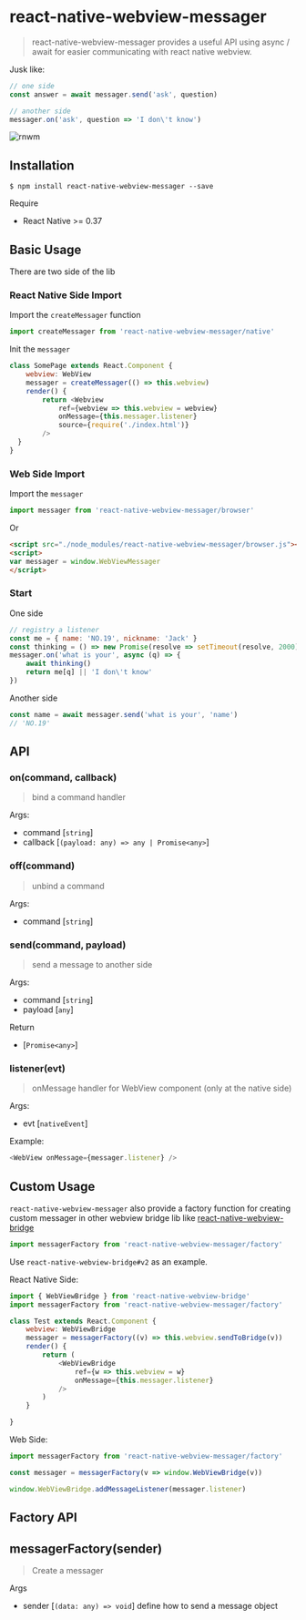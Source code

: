 # react-native-webview-messager

> react-native-webview-messager provides a useful API using async / await for easier communicating with react native webview. 

Jusk like:

``` javascript
// one side
const answer = await messager.send('ask', question) 

// another side
messager.on('ask', question => 'I don\'t know')
```

![rnwm](https://cloud.githubusercontent.com/assets/5719833/20641896/1fb6431c-b43d-11e6-83ec-3fe78e49220f.gif)

## Installation

```
$ npm install react-native-webview-messager --save
```

Require

- React Native >= 0.37

## Basic Usage

There are two side of the lib

### React Native Side Import

Import the `createMessager` function

``` javascript
import createMessager from 'react-native-webview-messager/native'
```

Init the `messager`

``` javascript
class SomePage extends React.Component {
    webview: WebView
    messager = createMessager(() => this.webview)
    render() {
        return <Webview
            ref={webview => this.webview = webview}
            onMessage={this.messager.listener}
            source={require('./index.html')}
        />	
  }
}

```

### Web Side Import 

Import the `messager`

``` javascript
import messager from 'react-native-webview-messager/browser'
```

Or 

``` html
<script src="./node_modules/react-native-webview-messager/browser.js"></script>
<script>
var messager = window.WebViewMessager
</script>
```


### Start

One side

``` javascript
// registry a listener
const me = { name: 'NO.19', nickname: 'Jack' }
const thinking = () => new Promise(resolve => setTimeout(resolve, 2000))
messager.on('what is your', async (q) => {
    await thinking()
    return me[q] || 'I don\'t know'
}) 
```

Another side

``` javascript
const name = await messager.send('what is your', 'name')
// 'NO.19'
```


## API

### on(command, callback)

> bind a command handler

Args:

- command [`string`]
- callback [`(payload: any) => any | Promise<any>`] 


### off(command)

> unbind a command

Args:

- command [`string`]

### send(command, payload)

> send a message to another side

Args:

- command [`string`]
- payload [`any`]

Return

- [`Promise<any>`]

### listener(evt)

> onMessage handler for WebView component (only at the native side)

Args:

- evt [`nativeEvent`]

Example:

``` javascript
<WebView onMessage={messager.listener} />
```

## Custom Usage

`react-native-webview-messager` also provide a factory function for creating custom messager in other webview bridge lib like [react-native-webview-bridge](https://github.com/alinz/react-native-webview-bridge)

``` javascript
import messagerFactory from 'react-native-webview-messager/factory'
```

Use `react-native-webview-bridge#v2` as an example.

React Native Side:

``` javascript
import { WebViewBridge } from 'react-native-webview-bridge'
import messagerFactory from 'react-native-webview-messager/factory'

class Test extends React.Component {
    webview: WebViewBridge
    messager = messagerFactory((v) => this.webview.sendToBridge(v))
    render() {
        return (
            <WebViewBridge
                ref={w => this.webview = w}
                onMessage={this.messager.listener}
            />
        )
    }

}

```

Web Side:

``` javascript 
import messagerFactory from 'react-native-webview-messager/factory'

const messager = messagerFactory(v => window.WebViewBridge(v))

window.WebViewBridge.addMessageListener(messager.listener)
```


## Factory API

## messagerFactory(sender)

> Create a messager

 Args
 
- sender [`(data: any) => void`] define how to send a message object






